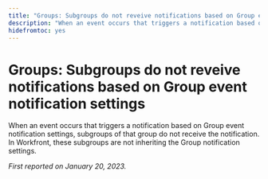 ```yaml
---
title: "Groups: Subgroups do not reveive notifications based on Group event notification settings"
description: "When an event occurs that triggers a notification based on Group event notification settings, subgroups of that group do not receive the notification. In Workfront, these subgroups are not inheriting the Group notification settings."
hidefromtoc: yes
---
```


# Groups: Subgroups do not reveive notifications based on Group event notification settings

When an event occurs that triggers a notification based on Group event notification settings, subgroups of that group do not receive the notification. In Workfront, these subgroups are not inheriting the Group notification settings.

_First reported on January 20, 2023._

